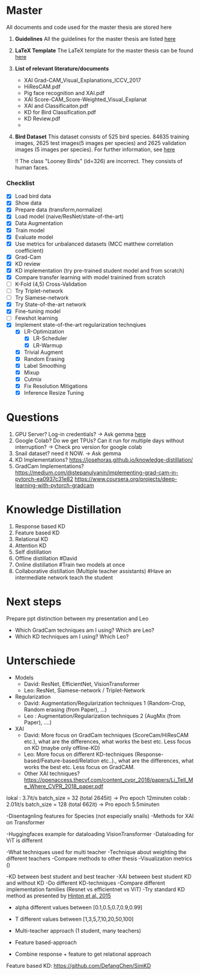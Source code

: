 # Master

All documents and code used for the master thesis are stored here

1.  **Guidelines**
    All the guidelines for the master thesis are listed [here](https://www.uni-frankfurt.de/58323931/ContentPage_58323931)

1.  **LaTeX Template**
    The LaTeX template for the master thesis can be found [here](https://github.com/goethe-tcs/thesis-template)

1.  **List of relevant literature/documents**
    - XAI Grad-CAM_Visual_Explanations_ICCV_2017
    - HiResCAM.pdf
    - Pig face recognition and XAI.pdf
    - XAI Score-CAM_Score-Weighted_Visual_Explanat
    - XAI and Classificaiton.pdf
    - KD for Bird Classification.pdf
    - KD Review.pdf
    -
1.  **Bird Dataset**
    This dataset consists of 525 bird species. 84635 training images, 2625 test images(5 images per species) and 2625 validation images (5 images per species). For further information, see [here](https://www.kaggle.com/datasets/gpiosenka/100-bird-species)

    !! The class "Looney Birds" (id=326) are incorrect. They consists of human faces.

### Checklist

- [x] Load bird data
- [x] Show data
- [x] Prepare data (transform,normalize)
- [x] Load model (naive/ResNet/state-of-the-art)
- [x] Data Augmentation
- [x] Train model
- [x] Evaluate model
- [x] Use metrics for unbalanced datasets (MCC matthew correlation coefficient)
- [x] Grad-Cam
- [x] KD review
- [x] KD implementation (try pre-trained student model and from scratch)
- [x] Compare transfer learning with model trainined from scratch
- [ ] K-Fold (4,5) Cross-Validation
- [ ] Try Triplet-network
- [ ] Try Siamese-network
- [x] Try State-of-the-art network
- [x] Fine-tuning model
- [ ] Fewshot learning
- [x] Implement state-of-the-art regularization technqiues
  - [x] LR-Optimization
    - [x] LR-Scheduler
    - [x] LR-Warmup
  - [x] Trivial Augment
  - [x] Random Erasing
  - [x] Label Smoothing
  - [x] Mixup
  - [x] Cutmix
  - [x] Fix Resolution Mitigations
  - [x] Inference Resize Tuning

# Questions

1. GPU Server? Log-in credentials? -> Ask gemma [here](https://images.cv/dataset/snail-image-classification-dataset)
2. Google Colab? Do we get TPUs? Can it run for multiple days without interruption? -> Check pro version for google colab
3. Snail dataset? need it NOW. -> Ask gemma
4. KD Implementations? https://josehoras.github.io/knowledge-distillation/
5. GradCam Implementations? https://medium.com/@stepanulyanin/implementing-grad-cam-in-pytorch-ea0937c31e82 https://www.coursera.org/projects/deep-learning-with-pytorch-gradcam

# Knowledge Distillation

1. Response based KD
2. Feature based KD
3. Relational KD
4. Attention KD
5. Self distillation
6. Offline distillation #David
7. Online distillation #Train two models at once
8. Collaborative distillation (Multiple teacher assistants) #Have an intermediate network teach the student

# Next steps

Prepare ppt distinction between my presentation and Leo

- Which GradCam techniques am I using? Which are Leo?
- Which KD techniques am I using? Which Leo?

# Unterschiede

- Models
  - David: ResNet, EfficientNet, VisionTransformer
  - Leo: ResNet, Siamese-network / Triplet-Network
- Regularization
  - David: Augmentation/Regularization techniques 1 (Random-Crop, Random erasing (from Paper), ...)
  - Leo : Augmentation/Regularization techniques 2 (AugMix (from Paper), ....)
- XAI
  - David: More focus on GradCam techniques (ScoreCam/HiResCAM etc.), what are the differences, what works the best etc. Less focus on KD (maybe only offline-KD)
  - Leo: More focus on different KD-techniques (Response-based/Feature-based/Relation etc..)., what are the differences, what works the best etc. Less focus on GradCAM.
  - Other XAI techniques? https://openaccess.thecvf.com/content_cvpr_2018/papers/Li_Tell_Me_Where_CVPR_2018_paper.pdf

lokal : 3.7it/s batch_size = 32 (total 2645it) -> Pro epoch 12minuten
colab : 2.01it/s batch_size = 128 (total 662it) -> Pro epoch 5.5minuten

-Disentagnling features for Species (not especially snails)
-Methods for XAI on Transformer

-Huggingfaces example for dataloading VisionTransformer
-Dataloading for ViT is different

-What techniques used for multi teacher
-Technique about weighting the different teachers
-Compare methods to other thesis
-Visualization metrics ()

-KD between best student and best teacher
-XAI between best student KD and without KD
-Do different KD-techniques
-Compare different implementation families (Resnet vs efficientnet vs ViT)
-Try standard KD method as presented by [Hinton et al. 2015](https://arxiv.org/abs/1503.02531)

- alpha different values between [0.1,0.5,0.7,0.9,0.99]
- T different values between [1,3,5,7,10,20,50,100]

- Multi-teacher approach (1 student, many teachers)
- Feature based-approach
- Combine response + feature to get relational approach

Feature based KD: https://github.com/DefangChen/SimKD
